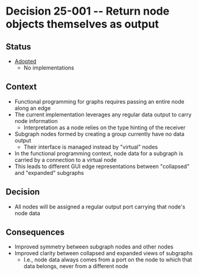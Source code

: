 # Decision 25-001 -- Return node objects themselves as output

## Status

- [Adopted](https://github.com/JNmpi/pyiron_core/pull/56)
  - No implementations


## Context

- Functional programming for graphs requires passing an entire node along an edge
- The current implementation leverages any regular data output to carry node information
  - Interpretation as a node relies on the type hinting of the receiver
- Subgraph nodes formed by creating a group currently have no data output
  - Their interface is managed instead by "virtual" nodes
- In the functional programming context, node data for a subgraph is carried by a connection to a virtual node
- This leads to different GUI edge representations between "collapsed" and "expanded" subgraphs


## Decision

- All nodes will be assigned a regular output port carrying that node's node data


## Consequences

- Improved symmetry between subgraph nodes and other nodes
- Improved clarity between collapsed and expanded views of subgraphs
  - I.e., node data always comes from a port on the node to which that data belongs, never from a different node
